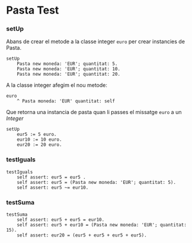 # Pasta Test

### setUp

Abans de crear el metode a la classe integer `euro` per crear instancies de Pasta.

```smalltalk
setUp    Pasta new moneda: 'EUR'; quantitat: 5.    Pasta new moneda: 'EUR'; quantitat: 10.    Pasta new moneda: 'EUR'; quantitat: 20.
```

A la classe integer afegim el nou metode:

```smalltalk
euro
    ^ Pasta moneda: 'EUR' quantitat: self
```

Que retorna una instancia de pasta quan li passes el missatge `euro` a un *Integer*

```smalltalk
setUp    eur5 := 5 euro.    eur10 := 10 euro.    eur20 := 20 euro.
```

### testIguals

```smalltalk
testIguals    self assert: eur5 = eur5 .    self assert: eur5 = (Pasta new moneda: 'EUR'; quantitat: 5).    self assert: eur5 ~= eur10.
```

### testSuma

```smalltalk
testSuma    self assert: eur5 + eur5 = eur10.    self assert: eur5 + eur10 = (Pasta new moneda: 'EUR'; quantitat: 15).    self assert: eur20 = (eur5 + eur5 + eur5 + eur5).
```